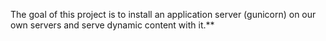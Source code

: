 The goal of this project is to install an application server (gunicorn) on our own servers and serve dynamic content with it.**
